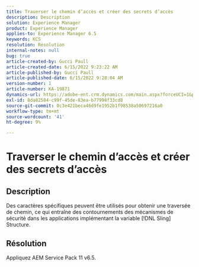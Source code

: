 ```yaml
---
title: Traverser le chemin d’accès et créer des secrets d’accès
description: Description
solution: Experience Manager
product: Experience Manager
applies-to: Experience Manager 6.5
keywords: KCS
resolution: Resolution
internal-notes: null
bug: true
article-created-by: Gucci Paull
article-created-date: 6/15/2022 9:23:22 AM
article-published-by: Gucci Paull
article-published-date: 6/15/2022 9:28:04 AM
version-number: 1
article-number: KA-19871
dynamics-url: https://adobe-ent.crm.dynamics.com/main.aspx?forceUCI=1&pagetype=entityrecord&etn=knowledgearticle&id=7d9168ca-8cec-ec11-bb3d-000d3a5c4890
exl-id: 8da82584-c99f-45de-83ea-b77998f33cd8
source-git-commit: 0c3e421beca46d9fe1952b1f98538a50697216a0
workflow-type: tm+mt
source-wordcount: '41'
ht-degree: 9%

---
```


# Traverser le chemin d’accès et créer des secrets d’accès

## Description

Des caractères spécifiques peuvent être utilisés pour obtenir une traversée de chemin, ce qui entraîne des contournements des mécanismes de sécurité dans les applications implémentant la variable [!DNL Sling] Structure.

## Résolution

Appliquez AEM Service Pack 11 v6.5.
